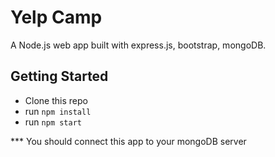 # Yelp Camp

A Node.js web app built with express.js, bootstrap, mongoDB.

## Getting Started

* Clone this repo
* run `npm install`
* run `npm start`

\*** You should connect this app to your mongoDB server